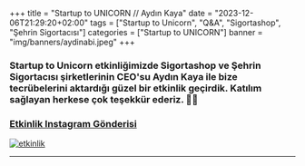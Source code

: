 +++
title = "Startup to UNICORN // Aydın Kaya"
date = "2023-12-06T21:29:20+02:00"
tags = ["Startup to Unicorn", "Q&A", "Sigortashop", "Şehrin Sigortacısı"]
categories = ["Startup to UNICORN"]
banner = "img/banners/aydinabi.jpeg"
+++

### Startup to Unicorn etkinliğimizde Sigortashop ve Şehrin Sigortacısı şirketlerinin CEO'su Aydın Kaya ile bize tecrübelerini aktardığı güzel bir etkinlik geçirdik. Katılım sağlayan herkese çok teşekkür ederiz. 🥳💙
### [Etkinlik Instagram Gönderisi](https://www.instagram.com/p/C0bveASNYcD/)
[![etkinlik](/img/banners/aydinabi.jpeg)](https://www.instagram.com/p/C0bveASNYcD/)
__________
